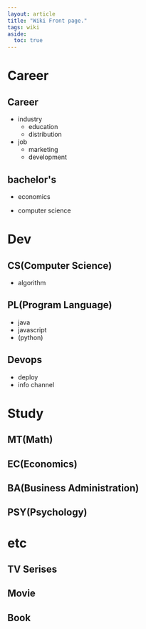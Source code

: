```yaml
---
layout: article
title: "Wiki Front page."
tags: wiki
aside:
  toc: true
---
```


# Career

## Career

- industry
  - education
  - distribution
- job
  - marketing
  - development

## bachelor's

- economics

- computer science

  

# Dev

## CS(Computer Science)

- algorithm

## PL(Program Language)

- java
- javascript
- (python)

## Devops

- deploy
- info channel



# Study

## MT(Math)

## EC(Economics)

## BA(Business Administration)

## PSY(Psychology)



# etc

## TV Serises

## Movie

## Book